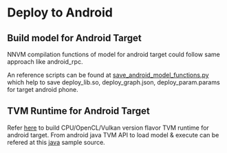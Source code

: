 # Deploy to Android


## Build model for Android Target

NNVM compilation functions of model for android target could follow same approach like android_rpc.

An reference scripts can be found at [save_android_model_functions.py](https://github.com/dmlc/tvm/blob/master/apps/android_deploy/compile-models/save_android_model_functions.py) which help to save deploy_lib.so, deploy_graph.json, deploy_param.params for target android phone.

## TVM Runtime for Android Target

Refer [here](https://github.com/dmlc/tvm/blob/master/apps/android_deploy/README.md#build-and-installation) to build CPU/OpenCL/Vulkan version flavor TVM runtime for android target.
From android java TVM API to load model & execute can be refered at this [java](https://github.com/dmlc/tvm/blob/master/apps/android_deploy/app/src/main/java/ml/dmlc/tvm/android/demo/MainActivity.java) sample source.
